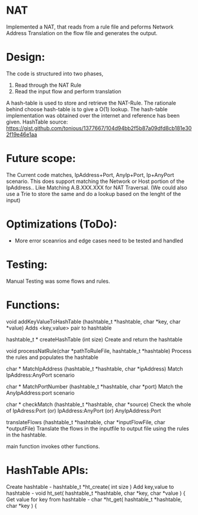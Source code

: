 # NAT
Implemented a NAT, that reads from a rule file and peforms Network Address Translation on the flow file and generates the output.

Design:
=======
The code is structured into two phases,
  1) Read through the NAT Rule
  2) Read the input flow and perform translation

A hash-table is used to store and retrieve the NAT-Rule. The rationale behind choose hash-table is to give a O(1) lookup. 
The hash-table implementation was obtained over the internet and reference has been given.
HashTable source: https://gist.github.com/tonious/1377667/104d94bb2f5b87a09dfd8cb181e302f19e46e1aa


Future scope:
============
The Current code matches, IpAddress+Port, AnyIp+Port, Ip+AnyPort scenario.
This does support matching the Network or Host portion of the IpAddress.. Like Matching A.B.XXX.XXX for NAT Traversal.
(We could also use a Trie to store the same and do a lookup based on the lenght of the input)


Optimizations (ToDo):
=====================
- More error sceanrios and edge cases need to be tested and handled

Testing:
========
Manual Testing was some flows and rules.


Functions:
==========

void addKeyValueToHashTable (hashtable_t *hashtable, char *key, char *value)
Adds <key,value> pair to hashtable

hashtable_t * createHashTable (int size)
Create and return the hashtable

void processNatRule(char *pathToRuleFile, hashtable_t *hashtable)
Process the rules and populates the hashtable

char * MatchIpAddress (hashtable_t *hashtable, char *ipAddress)
Match IpAddress:AnyPort scenario

char * MatchPortNumber (hashtable_t *hashtable, char *port)
Match the AnyIpAddress:port scenario

char * checkMatch (hashtable_t *hashtable, char *source)
Check the whole of IpAdress:Port (or) IpAddress:AnyPort (or) AnyIpAddress:Port

translateFlows (hashtable_t *hashtable, char *inputFlowFile, char *outputFile)
Translate the flows in the inputfile to output file using the rules in the hashtable.

main function
invokes other functions.


HashTable APIs:
==============
Create hashtable - hashtable_t *ht_create( int size )
Add key,value to hashtable - void ht_set( hashtable_t *hashtable, char *key, char *value ) {
Get value for key from hashtable - char *ht_get( hashtable_t *hashtable, char *key ) {






